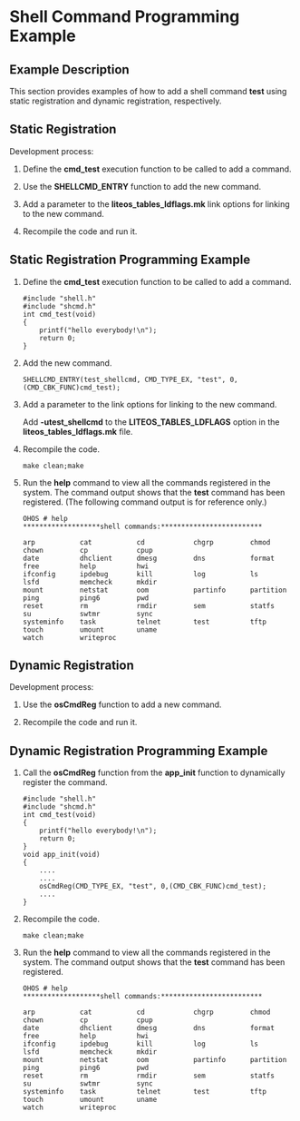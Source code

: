 # Shell Command Programming Example<a name="EN-US_TOPIC_0000001052451603"></a>

## Example Description<a name="section87143612316"></a>

This section provides examples of how to add a shell command  **test**  using static registration and dynamic registration, respectively.

## Static Registration<a name="section1660495712314"></a>

Development process:

1.  Define the  **cmd\_test**  execution function to be called to add a command.

2.  Use the  **SHELLCMD\_ENTRY**  function to add the new command.

3.  Add a parameter to the  **liteos\_tables\_ldflags.mk**  link options for linking to the new command.

4.  Recompile the code and run it.


## Static Registration Programming Example<a name="section0410326242"></a>

1.  Define the  **cmd\_test**  execution function to be called to add a command.

    ```
    #include "shell.h" 
    #include "shcmd.h"  
    int cmd_test(void) 
    {     
        printf("hello everybody!\n");     
        return 0; 
    }
    ```

2.  Add the new command.

    ```
    SHELLCMD_ENTRY(test_shellcmd, CMD_TYPE_EX, "test", 0, (CMD_CBK_FUNC)cmd_test);
    ```

3.  Add a parameter to the link options for linking to the new command.

    Add  **-utest\_shellcmd**  to the  **LITEOS\_TABLES\_LDFLAGS**  option in the  **liteos\_tables\_ldflags.mk**  file.

4.  Recompile the code.

    ```
    make clean;make
    ```

5.  Run the  **help**  command to view all the commands registered in the system. The command output shows that the  **test**  command has been registered. \(The following command output is for reference only.\)

    ```
    OHOS # help
    *******************shell commands:*************************
    
    arp           cat           cd            chgrp         chmod         chown         cp            cpup          
    date          dhclient      dmesg         dns           format        free          help          hwi           
    ifconfig      ipdebug       kill          log           ls            lsfd          memcheck      mkdir         
    mount         netstat       oom           partinfo      partition     ping          ping6         pwd           
    reset         rm            rmdir         sem           statfs        su            swtmr         sync          
    systeminfo    task          telnet        test          tftp          touch         umount        uname         
    watch         writeproc     
    ```


## Dynamic Registration<a name="section6804126192412"></a>

Development process:

1.  Use the  **osCmdReg**  function to add a new command.

2.  Recompile the code and run it.


## Dynamic Registration Programming Example<a name="section17474410102419"></a>

1.  Call the  **osCmdReg**  function from the  **app\_init**  function to dynamically register the command.

    ```
    #include "shell.h" 
    #include "shcmd.h"  
    int cmd_test(void) 
    {     
        printf("hello everybody!\n");     
        return 0; 
    }  
    void app_init(void) 
    {      
        ....      
        ....      
        osCmdReg(CMD_TYPE_EX, "test", 0,(CMD_CBK_FUNC)cmd_test);      
        .... 
    }
    ```

2.  Recompile the code.

    ```
    make clean;make
    ```

3.  Run the  **help**  command to view all the commands registered in the system. The command output shows that the  **test**  command has been registered.

    ```
    OHOS # help
    *******************shell commands:*************************
    
    arp           cat           cd            chgrp         chmod         chown         cp            cpup          
    date          dhclient      dmesg         dns           format        free          help          hwi           
    ifconfig      ipdebug       kill          log           ls            lsfd          memcheck      mkdir         
    mount         netstat       oom           partinfo      partition     ping          ping6         pwd           
    reset         rm            rmdir         sem           statfs        su            swtmr         sync          
    systeminfo    task          telnet        test          tftp          touch         umount        uname         
    watch         writeproc     
    ```


